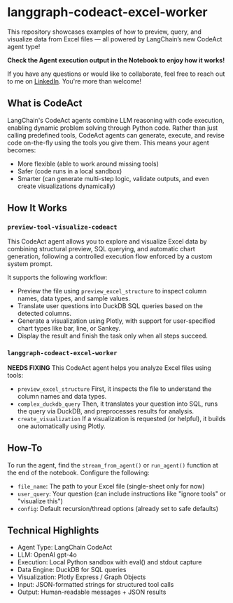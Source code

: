 # langgraph-codeact-excel-worker

This repository showcases examples of how to preview, query, and visualize data from Excel files — all powered by LangChain’s new CodeAct agent type!

**Check the Agent execution output in the Notebook to enjoy how it works!**

If you have any questions or would like to collaborate, feel free to reach out to me on [LinkedIn](https://www.linkedin.com/in/jenya-stoeva-60477249/). You're more than welcome!

## What is CodeAct

LangChain's CodeAct agents combine LLM reasoning with code execution, enabling dynamic problem solving through Python code. Rather than just calling predefined tools, CodeAct agents can generate, execute, and revise code on-the-fly using the tools you give them. This means your agent becomes:

* More flexible (able to work around missing tools)
* Safer (code runs in a local sandbox)
* Smarter (can generate multi-step logic, validate outputs, and even create visualizations dynamically)


## How It Works

### ```preview-tool-visualize-codeact```

This CodeAct agent allows you to explore and visualize Excel data by combining structural preview, SQL querying, and automatic chart generation, following a controlled execution flow enforced by a custom system prompt.

It supports the following workflow:

* Preview the file using ```preview_excel_structure``` to inspect column names, data types, and sample values.
* Translate user questions into DuckDB SQL queries based on the detected columns.
* Generate a visualization using Plotly, with support for user-specified chart types like bar, line, or Sankey.
* Display the result and finish the task only when all steps succeed.


### ```langgraph-codeact-excel-worker```

**NEEDS FIXING**
This CodeAct agent helps you analyze Excel files using tools:

* ```preview_excel_structure``` First, it inspects the file to understand the column names and data types.
* ```complex_duckdb_query``` Then, it translates your question into SQL, runs the query via DuckDB, and preprocesses results for analysis.
* ```create_visualization``` If a visualization is requested (or helpful), it builds one automatically using Plotly.


## How-To

To run the agent, find the ```stream_from_agent()``` or ```run_agent()``` function at the end of the notebook. Configure the following:

* ```file_name```: The path to your Excel file (single-sheet only for now)
* ```user_query```: Your question (can include instructions like "ignore tools" or "visualize this")
* ```config```: Default recursion/thread options (already set to safe defaults)
  

## Technical Highlights

* Agent Type: LangChain CodeAct
* LLM: OpenAI gpt-4o
* Execution: Local Python sandbox with eval() and stdout capture
* Data Engine: DuckDB for SQL queries
* Visualization: Plotly Express / Graph Objects
* Input: JSON-formatted strings for structured tool calls
* Output: Human-readable messages + JSON results





